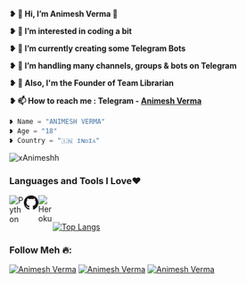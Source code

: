 **❥︎ 👋 Hi, I’m Animesh Verma 🖤**

**❥︎ 👀 I’m interested in coding a bit**

**❥︎ 🌱 I’m currently creating some Telegram Bots**

**❥︎ 💞️ I’m handling many channels, groups & bots on Telegram**

**❥︎ 💞️ Also, I'm the Founder of Team Librarian**

**❥︎ 📫 How to reach me : Telegram - [Animesh Verma](https://t.me/AniMesH941)**

```python
❥︎ Name = "ANIMESH VERMA"
❥︎ Age = "18"
❥︎ Country = "🇮🇳 ɪɴᴅɪᴀ"
```

<p align="left"> <img src="https://komarev.com/ghpvc/?username=xAnimeshh&label=Profile%20Visits&color=orange&style=flat-square" alt="xAnimeshh" /> </p>

### Languages and Tools I Love❤️
[<img align="left" alt="Python" width="26px" src="https://upload.wikimedia.org/wikipedia/commons/thumb/c/c3/Python-logo-notext.svg/600px-Python-logo-notext.svg.png" />](https://python.org/)
[<img align="left" alt="GitHub" width="26px" src="https://raw.githubusercontent.com/github/explore/78df643247d429f6cc873026c0622819ad797942/topics/github/github.png" />](https://git-scm.com/)
[<img align="left" alt="Heroku" width="26px" src="https://www.nicepng.com/png/full/223-2233246_heroku-logo-salesforce-heroku.png" />](https://heroku.com/)

<br />
<br />

[![Top Langs](https://github-readme-stats.vercel.app/api/top-langs/?username=xAnimeshh&layout=compact&theme=radical)](https://github.com/legendxop)

### Follow Meh 🔥:
[![Animesh Verma](https://img.icons8.com/fluent/48/000000/instagram-new.png)][instagram]
[![Animesh Verma](https://img.icons8.com/fluent/48/000000/telegram-app.png)][telegram]
[![Animesh Verma](https://img.icons8.com/fluent/48/000000/facebook-new.png)][facebook]
###
[instagram]: https://instagram.com/Animesh_941
[telegram]: https://t.me/Animesh941
[facebook]: https://facebook.com/Animesh941


